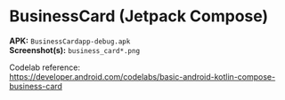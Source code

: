 # BusinessCard (Jetpack Compose)

**APK:** `BusinessCardapp-debug.apk`  
**Screenshot(s):** `business_card*.png`

Codelab reference:  
https://developer.android.com/codelabs/basic-android-kotlin-compose-business-card
